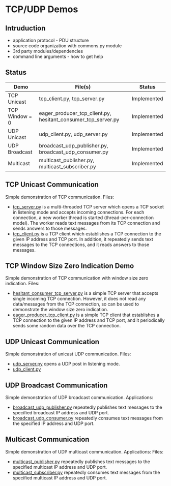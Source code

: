 # TCP/UDP Demos

## Intruduction
* application protocol - PDU structure
* source code organization with commons.py module
* 3rd party modules/dependencies
* command line arguments - how to get help


## Status

| Demo                 | File(s)                                                       | Status               |
| -------------------- | ------------------------------------------------------------- | -------------------- |
| TCP Unicast          | tcp_client.py, tcp_server.py                                  | Implemented          |
| TCP Window = 0       | eager_producer_tcp_client.py, hesitant_consumer_tcp_server.py | Implemented          |
| UDP Unicast          | udp_client.py, udp_server.py                                  | Implemented          |
| UDP Broadcast        | broadcast_udp_publisher.py, broadcast_udp_consumer.py         | Implemented          |
| Multicast            | multicast_publisher.py, multicast_subscriber.py               | Implemented          |


## TCP Unicast Communication
Simple demonstration of TCP communication.
Files:
* [tcp_server.py](./tcp_server.py) is a multi-threaded TCP server which opens a TCP socket in listening mode and accepts incoming connections. For each connection, a new worker thread is started (thread-per-connection model). The worker reads text messages from its TCP connection and sends answers to those messages.
* [tcp_client.py](./tcp_client.py) is a TCP client which establishes a TCP connection to the given IP address and TCP port. In addition, it repeatedly sends text messages to the TCP connections, and it reads answers to those messages.


## TCP Window Size Zero Indication Demo
Simple demonstration of TCP communication with window size zero indication.
Files:
* [hesitant_consumer_tcp_server.py](./hesitant_consumer_tcp_server.py) is a simple TCP server that accepts single incoming TCP connection. However, it does not read any data/messages from the TCP connection, so can be used to demonstrate the window size zero indication.
* [eager_producer_tcp_client.py](./eager_producer_tcp_client.py) is a simple TCP client that establishes a TCP connection to the given IP address and TCP port, and it periodically sends some random data over the TCP connection.


## UDP Unicast Communication
Simple demonstration of unicast UDP communication.
Files:
* [udp_server.py](./udp_server.py) opens a UDP post in listening mode.
* [udp_client.py](./udp_client.py)


## UDP Broadcast Communication
Simple demonstration of UDP broadcast communication. Applications:
* [broadcast_udp_publisher.py](./broadcast_udp_publisher.py) repeatedly publishes text messages to the specified broadcast IP address and UDP port.
* [broadcast_udp_consumer.py](./broadcast_udp_consumer.py) repeatedly consumes text messages from the specified IP address and UDP port.


## Multicast Communication
Simple demonstration of UDP multicast communication. Applications:
Files:
* [multicast_publisher.py](./multicast_publisher.py) repeatedly publishes text messages to the specified multicast IP address and UDP port.
* [multicast_subscriber.py](./multicast_subscriber.py) repeatedly consumes text messages from the specified multicast IP address and UDP port.
